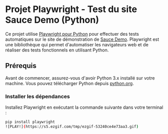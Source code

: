# Projet Playwright - Test du site Sauce Demo (Python)

Ce projet utilise [Playwright pour Python](https://playwright.dev/python/) pour effectuer des tests automatiques sur le site de démonstration de [Sauce Demo](https://www.saucedemo.com/). Playwright est une bibliothèque qui permet d'automatiser les navigateurs web et de réaliser des tests fonctionnels en utilisant Python.

## Prérequis

Avant de commencer, assurez-vous d'avoir Python 3.x installé sur votre machine. Vous pouvez télécharger Python depuis [python.org](https://www.python.org/).

### Installer les dépendances

Installez Playwright en exécutant la commande suivante dans votre terminal :

```bash
pip install playwright
![PLAY!](https://s5.ezgif.com/tmp/ezgif-53240ce4e73aa3.gif)
